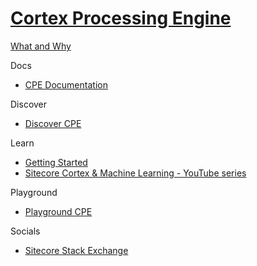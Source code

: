 # [Cortex Processing Engine]()

[What and Why]()

Docs

 - [CPE Documentation](https://doc.sitecore.com/en/developers/101/sitecore-experience-platform/sitecore-cortex-processing-engine.html)

Discover

 - [Discover CPE]()

Learn

 - [Getting Started]()
 - [Sitecore Cortex & Machine Learning - YouTube series](https://www.youtube.com/playlist?list=PL1jJVFm_lGnz5ET9wSrGBLSmR1caZOgPl)

Playground

 - [Playground CPE]()

Socials

- [Sitecore Stack Exchange](https://sitecore.stackexchange.com/questions/tagged/cortex)
